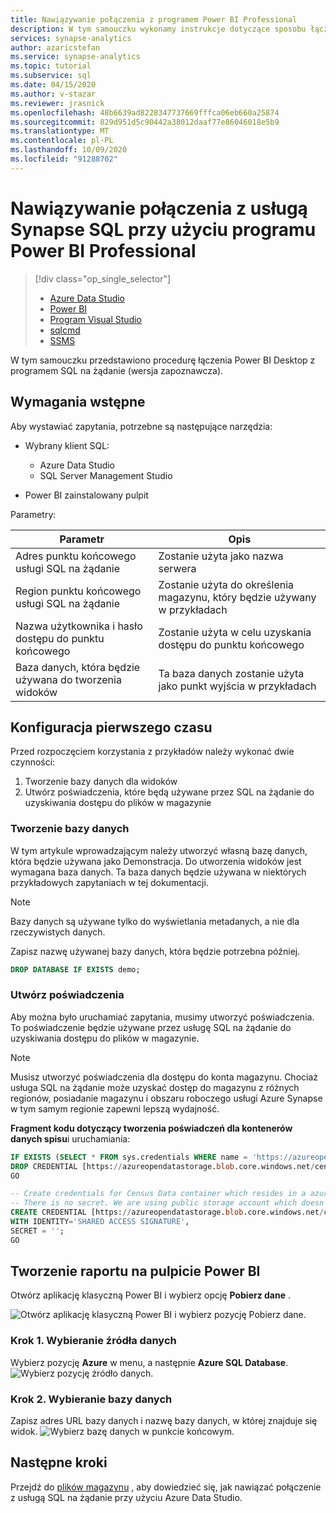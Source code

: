 ```yaml
---
title: Nawiązywanie połączenia z programem Power BI Professional
description: W tym samouczku wykonamy instrukcje dotyczące sposobu łączenia Power BI pulpitu z programem SQL na żądanie (wersja zapoznawcza).
services: synapse-analytics
author: azaricstefan
ms.service: synapse-analytics
ms.topic: tutorial
ms.subservice: sql
ms.date: 04/15/2020
ms.author: v-stazar
ms.reviewer: jrasnick
ms.openlocfilehash: 48b6639ad8228347737669fffca06eb660a25874
ms.sourcegitcommit: 829d951d5c90442a38012daaf77e86046018e5b9
ms.translationtype: MT
ms.contentlocale: pl-PL
ms.lasthandoff: 10/09/2020
ms.locfileid: "91288702"
---
```

# <a name="connect-to-synapse-sql-with-power-bi-professional"></a>Nawiązywanie połączenia z usługą Synapse SQL przy użyciu programu Power BI Professional

> [!div class="op_single_selector"]
>
> - [Azure Data Studio](get-started-azure-data-studio.md)
> - [Power BI](get-started-power-bi-professional.md)
> - [Program Visual Studio](../sql-data-warehouse/sql-data-warehouse-query-visual-studio.md?toc=/azure/synapse-analytics/toc.json&bc=/azure/synapse-analytics/breadcrumb/toc.json)
> - [sqlcmd](../sql/get-started-connect-sqlcmd.md)
> - [SSMS](get-started-ssms.md)

W tym samouczku przedstawiono procedurę łączenia Power BI Desktop z programem SQL na żądanie (wersja zapoznawcza).

## <a name="prerequisites"></a>Wymagania wstępne

Aby wystawiać zapytania, potrzebne są następujące narzędzia:

- Wybrany klient SQL:

  - Azure Data Studio
  - SQL Server Management Studio

- Power BI zainstalowany pulpit

Parametry:

| Parametr                                 | Opis                                                   |
| ----------------------------------------- | ------------------------------------------------------------- |
| Adres punktu końcowego usługi SQL na żądanie    | Zostanie użyta jako nazwa serwera                                   |
| Region punktu końcowego usługi SQL na żądanie     | Zostanie użyta do określenia magazynu, który będzie używany w przykładach |
| Nazwa użytkownika i hasło dostępu do punktu końcowego | Zostanie użyta w celu uzyskania dostępu do punktu końcowego                               |
| Baza danych, która będzie używana do tworzenia widoków     | Ta baza danych zostanie użyta jako punkt wyjścia w przykładach       |

## <a name="first-time-setup"></a>Konfiguracja pierwszego czasu

Przed rozpoczęciem korzystania z przykładów należy wykonać dwie czynności:

1. Tworzenie bazy danych dla widoków
2. Utwórz poświadczenia, które będą używane przez SQL na żądanie do uzyskiwania dostępu do plików w magazynie

### <a name="create-database"></a>Tworzenie bazy danych

W tym artykule wprowadzającym należy utworzyć własną bazę danych, która będzie używana jako Demonstracja. Do utworzenia widoków jest wymagana baza danych. Ta baza danych będzie używana w niektórych przykładowych zapytaniach w tej dokumentacji.

> [!NOTE]
> Bazy danych są używane tylko do wyświetlania metadanych, a nie dla rzeczywistych danych.
>
> Zapisz nazwę używanej bazy danych, która będzie potrzebna później.

```sql
DROP DATABASE IF EXISTS demo;
```

### <a name="create-credentials"></a>Utwórz poświadczenia

Aby można było uruchamiać zapytania, musimy utworzyć poświadczenia. To poświadczenie będzie używane przez usługę SQL na żądanie do uzyskiwania dostępu do plików w magazynie.

> [!NOTE]
> Musisz utworzyć poświadczenia dla dostępu do konta magazynu. Chociaż usługa SQL na żądanie może uzyskać dostęp do magazynu z różnych regionów, posiadanie magazynu i obszaru roboczego usługi Azure Synapse w tym samym regionie zapewni lepszą wydajność.

**Fragment kodu dotyczący tworzenia poświadczeń dla kontenerów danych spisu**i uruchamiania:

```sql
IF EXISTS (SELECT * FROM sys.credentials WHERE name = 'https://azureopendatastorage.blob.core.windows.net/censusdatacontainer')
DROP CREDENTIAL [https://azureopendatastorage.blob.core.windows.net/censusdatacontainer];
GO

-- Create credentials for Census Data container which resides in a azure open data storage account
-- There is no secret. We are using public storage account which doesn't need secret
CREATE CREDENTIAL [https://azureopendatastorage.blob.core.windows.net/censusdatacontainer]  
WITH IDENTITY='SHARED ACCESS SIGNATURE',  
SECRET = '';
GO
```

## <a name="create-a-power-bi-desktop-report"></a>Tworzenie raportu na pulpicie Power BI

Otwórz aplikację klasyczną Power BI i wybierz opcję **Pobierz dane** .

![Otwórz aplikację klasyczną Power BI i wybierz pozycję Pobierz dane.](./media/get-started-power-bi-professional/step-0-open-powerbi.png)

### <a name="step-1---select-data-source"></a>Krok 1. Wybieranie źródła danych

Wybierz pozycję **Azure** w menu, a następnie **Azure SQL Database**.
![Wybierz pozycję źródło danych.](./media/get-started-power-bi-professional/step-1-select-data-source.png)

### <a name="step-2---select-database"></a>Krok 2. Wybieranie bazy danych

Zapisz adres URL bazy danych i nazwę bazy danych, w której znajduje się widok.
![Wybierz bazę danych w punkcie końcowym.](./media/get-started-power-bi-professional/step-2-db.png)

## <a name="next-steps"></a>Następne kroki

Przejdź do [plików magazynu](get-started-azure-data-studio.md) , aby dowiedzieć się, jak nawiązać połączenie z usługą SQL na żądanie przy użyciu Azure Data Studio.
 